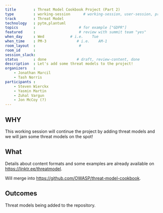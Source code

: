 ```yaml
---
title        : Threat Model Cookbook Project (Part 2)
type         : working-session      # working-session, user-session, product-session
track        : Threat Model
technology   : pytm,plantuml
topics       :                    # for example ["GDPR"]
featured     :                    # review with summit team "yes"
when_day     : Wed            # i.e.    Tue
when_time    : PM-3              # i.e.    AM-1
room_layout  :                    #
room_id      :
session_slack: 
status       : done              # draft, review-content, done
description  : Let's add some threat models to the project!
organizers   :
    - Jonathan Marcil
    - Tash Norris
participants :
    - Steven Wierckx
    - Yasmin Martin 
    - Zuhal Vargun
    - Jon McCoy (?)
---
```

## WHY

This working session will continue the project by adding threat models and we will jam some threat models on the spot!

## What

Details about content formats and some examples are already available on https://linktr.ee/threatmodel.

Will merge into https://github.com/OWASP/threat-model-cookbook.


## Outcomes

Threat models being added to the repository.
